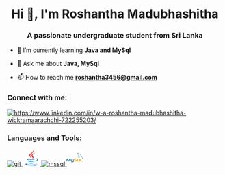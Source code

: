 <h1 align="center">Hi 👋, I'm Roshantha Madubhashitha </h1>
<h3 align="center">A passionate undergraduate student from Sri Lanka</h3>

- 🌱 I’m currently learning **Java and MySql**

- 💬 Ask me about **Java, MySql**

- 📫 How to reach me **roshantha3456@gmail.com**

<h3 align="left">Connect with me:</h3>
<p align="left">
<a href="https://www.linkedin.com/in/w-a-roshantha-madubhashitha-wickramaarachchi-722255203/" target="blank"><img align="center" src="https://raw.githubusercontent.com/rahuldkjain/github-profile-readme-generator/master/src/images/icons/Social/linked-in-alt.svg" alt="https://www.linkedin.com/in/w-a-roshantha-madubhashitha-wickramaarachchi-722255203/" height="30" width="40" /></a>
</p>

<h3 align="left">Languages and Tools:</h3>
<p align="left"> <a href="https://git-scm.com/" target="_blank" rel="noreferrer"> <img src="https://www.vectorlogo.zone/logos/git-scm/git-scm-icon.svg" alt="git" width="40" height="40"/> </a> <a href="https://www.java.com" target="_blank" rel="noreferrer"> <img src="https://raw.githubusercontent.com/devicons/devicon/master/icons/java/java-original.svg" alt="java" width="40" height="40"/> </a> <a href="https://www.microsoft.com/en-us/sql-server" target="_blank" rel="noreferrer"> <img src="https://www.svgrepo.com/show/303229/microsoft-sql-server-logo.svg" alt="mssql" width="40" height="40"/> </a> <a href="https://www.mysql.com/" target="_blank" rel="noreferrer"> <img src="https://raw.githubusercontent.com/devicons/devicon/master/icons/mysql/mysql-original-wordmark.svg" alt="mysql" width="40" height="40"/> </a> </p>


